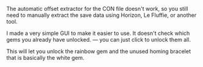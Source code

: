 The automatic offset extractor for the CON file doesn't work, so you still need to manually extract the save data using Horizon, Le Fluffie, or another tool.

I made a very simple GUI to make it easier to use. It doesn't check which gems you already have unlocked.
— you can just click to unlock them all.

This will let you unlock the rainbow gem and the unused homing bracelet that is basically the white gem.
